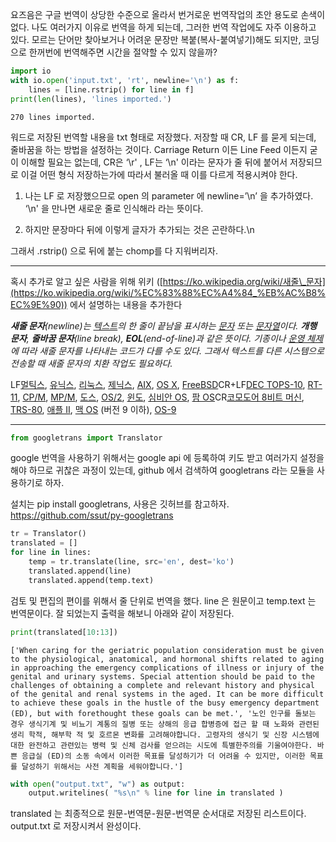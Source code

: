 요즈음은 구글 번역이 상당한 수준으로 올라서 번거로운 번역작업의 초안 용도로 손색이 없다. 나도 여러가지 이유로 번역을 하게 되는데, 그러한 번역 작업에도 자주 이용하고 있다. 모르는 단어만 찾아보거나 어려운 문장만 복붙(복사-붙여넣기)해도 되지만, 코딩으로 한꺼번에 번역해주면 시간을 절약할 수 있지 않을까?

```python
import io
with io.open('input.txt', 'rt', newline='\n') as f:
    lines = [line.rstrip() for line in f]
print(len(lines), 'lines imported.')
```

    270 lines imported.

워드로 저장된 번역할 내용을 txt 형태로 저장했다. 저장할 때 CR, LF 를 묻게 되는데, 줄바꿈을 하는 방법을 설정하는 것이다. Carriage Return 이든 Line Feed 이든지 굳이 이해할 필요는 없는데, CR은 ‘\\r' , LF는 ‘\\n' 이라는 문자가 줄 뒤에 붙어서 저장되므로 이걸 어떤 형식 저장하는가에 따라서 불러올 때 이를 다르게 적용시켜야 한다.

1) 나는 LF 로 저장했으므로 open 의 parameter 에 newline=’\\n’ 을 추가하였다. ‘\\n' 을 만나면 새로운 줄로 인식해라 라는 뜻이다.

2) 하지만 문장마다 뒤에 이렇게 글자가 추가되는 것은 곤란하다.\\n

그래서 .rstrip() 으로 뒤에 붙는 chomp를 다 지워버리자.

---

혹시 추가로 알고 싶은 사람을 위해 위키 ([https://ko.wikipedia.org/wiki/새줄\_문자](https://ko.wikipedia.org/wiki/%EC%83%88%EC%A4%84_%EB%AC%B8%EC%9E%90)) 에서 설명하는 내용을 추가한다

***새줄 문자**(newline)는 [텍스트](https://ko.wikipedia.org/wiki/%ED%85%8D%EC%8A%A4%ED%8A%B8 "텍스트")의 한 줄이 끝남을 표시하는 [문자](https://ko.wikipedia.org/wiki/%EB%AC%B8%EC%9E%90 "문자") 또는 [문자열](https://ko.wikipedia.org/wiki/%EB%AC%B8%EC%9E%90%EC%97%B4 "문자열")이다. **개행 문자**, **줄바꿈 문자**(line break), **EOL**(end-of-line)과 같은 뜻이다. 기종이나 [운영 체제](https://ko.wikipedia.org/wiki/%EC%9A%B4%EC%98%81_%EC%B2%B4%EC%A0%9C "운영 체제")에 따라 새줄 문자를 나타내는 코드가 다를 수도 있다. 그래서 텍스트를 다른 시스템으로 전송할 때 새줄 문자의 치환 작업도 필요하다.*

LF[멀틱스](https://ko.wikipedia.org/wiki/%EB%A9%80%ED%8B%B1%EC%8A%A4 "멀틱스"), [유닉스](https://ko.wikipedia.org/wiki/%EC%9C%A0%EB%8B%89%EC%8A%A4 "유닉스"), [리눅스](https://ko.wikipedia.org/wiki/%EB%A6%AC%EB%88%85%EC%8A%A4 "리눅스"), [제닉스](https://ko.wikipedia.org/wiki/%EC%A0%9C%EB%8B%89%EC%8A%A4 "제닉스"), [AIX](https://ko.wikipedia.org/wiki/AIX "AIX"), [OS X](https://ko.wikipedia.org/wiki/OS_X "OS X"), [FreeBSD](https://ko.wikipedia.org/wiki/FreeBSD "FreeBSD")CR+LF[DEC TOPS-10](https://ko.wikipedia.org/w/index.php?title=DEC_TOPS-10&action=edit&redlink=1 "DEC TOPS-10 (없는 문서)"), [RT-11](https://ko.wikipedia.org/w/index.php?title=RT-11&action=edit&redlink=1 "RT-11 (없는 문서)"), [CP/M](https://ko.wikipedia.org/wiki/CP/M "CP/M"), [MP/M](https://ko.wikipedia.org/w/index.php?title=MP/M&action=edit&redlink=1 "MP/M (없는 문서)"), [도스](https://ko.wikipedia.org/wiki/%EB%8F%84%EC%8A%A4 "도스"), [OS/2](https://ko.wikipedia.org/wiki/OS/2 "OS/2"), [윈도](https://ko.wikipedia.org/wiki/%EB%A7%88%EC%9D%B4%ED%81%AC%EB%A1%9C%EC%86%8C%ED%94%84%ED%8A%B8_%EC%9C%88%EB%8F%84 "마이크로소프트 윈도"), [심비안 OS](https://ko.wikipedia.org/wiki/%EC%8B%AC%EB%B9%84%EC%95%88_OS "심비안 OS"), [팜 OS](https://ko.wikipedia.org/wiki/%ED%8C%9C_OS "팜 OS")CR[코모도어 8비트 머신](https://ko.wikipedia.org/w/index.php?title=%EC%BD%94%EB%AA%A8%EB%8F%84%EC%96%B4_8%EB%B9%84%ED%8A%B8_%EB%A8%B8%EC%8B%A0&action=edit&redlink=1 "코모도어 8비트 머신 (없는 문서)"), [TRS-80](https://ko.wikipedia.org/w/index.php?title=TRS-80&action=edit&redlink=1 "TRS-80 (없는 문서)"), [애플 II](https://ko.wikipedia.org/wiki/%EC%95%A0%ED%94%8C_II "애플 II"), [맥 OS](https://ko.wikipedia.org/wiki/%EB%A7%A5_OS "맥 OS") (버전 9 이하), [OS-9](https://ko.wikipedia.org/w/index.php?title=OS-9&action=edit&redlink=1 "OS-9 (없는 문서)")

---

```python
from googletrans import Translator
```

google 번역을 사용하기 위해서는 google api 에 등록하여 키도 받고 여러가지 설정을 해야 하므로 귀찮은 과정이 있는데, github 에서 검색하여 googletrans 라는 모듈을 사용하기로 하자.

설치는 pip install googletrans, 사용은 깃허브를 참고하자. <https://github.com/ssut/py-googletrans>

```python
tr = Translator()
translated = []
for line in lines:
    temp = tr.translate(line, src='en', dest='ko')
    translated.append(line)
    translated.append(temp.text)
```

검토 및 편집의 편이를 위해서 줄 단위로 번역을 했다. line 은 원문이고 temp.text 는 번역문이다. 잘 되었는지 출력을 해보니 아래와 같이 저장된다.

```python
print(translated[10:13])
```

```
['When caring for the geriatric population consideration must be given to the physiological, anatomical, and hormonal shifts related to aging in approaching the emergency complications of illness or injury of the genital and urinary systems. Special attention should be paid to the challenges of obtaining a complete and relevant history and physical of the genital and renal systems in the aged. It can be more difficult to achieve these goals in the hustle of the busy emergency department (ED), but with forethought these goals can be met.', '노인 인구를 돌보는 경우 생식기계 및 비뇨기 계통의 질병 또는 상해의 응급 합병증에 접근 할 때 노화와 관련된 생리 학적, 해부학 적 및 호르몬 변화를 고려해야합니다. 고령자의 생식기 및 신장 시스템에 대한 완전하고 관련있는 병력 및 신체 검사를 얻으려는 시도에 특별한주의를 기울여야한다. 바쁜 응급실 (ED)의 소동 속에서 이러한 목표를 달성하기가 더 어려울 수 있지만, 이러한 목표를 달성하기 위해서는 사전 계획을 세워야합니다.']
```

```python
with open("output.txt", "w") as output:
    output.writelines( "%s\n" % line for line in translated )
```

translated 는 최종적으로 원문-번역문-원문-번역문 순서대로 저장된 리스트이다. output.txt 로 저장시켜서 완성이다.